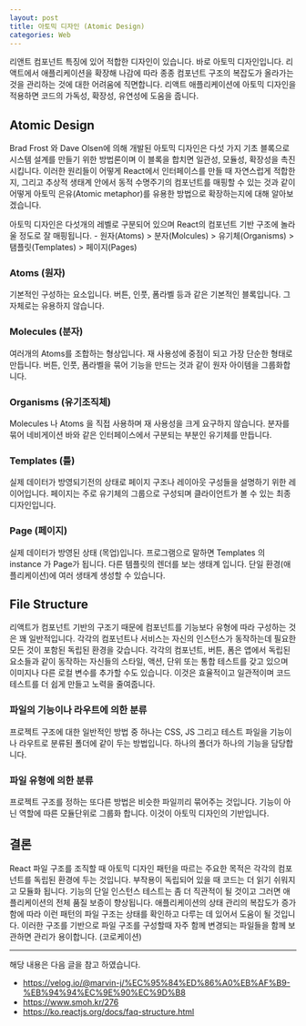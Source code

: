 ```yaml
---
layout: post
title: 아토믹 디자인 (Atomic Design)
categories: Web
---
```


리앤트 컴포넌트 특징에 있어 적합한 디자인이 있습니다. 바로 아토믹 디자인입니다. 리액트에서 애플리케이션을 확장해 나감에 따라 종종 컴포넌트 구조의 복잡도가 올라가는 것을 관리하는 것에 대한 어려움에 직면합니다. 리액트 애플리케이션에 아토믹 디자인을 적용하면 코드의 가독성, 확장성, 유연성에 도움을 줍니다.

## Atomic Design

Brad Frost 와 Dave Olsen에 의해 개발된 아토믹 디자인은 다섯 가지 기초 블록으로 시스템 설계를 만들기 위한 방법론이며 이 블록을 합치면 일관성, 모듈성, 확장성을 촉진시킵니다. 이러한 원리들이 어떻게 React에서 인터페이스를 만들 때 자연스럽게 적합한지, 그리고 추상적 생태계 안에서 동적 수명주기의 컴포넌트를 매핑할 수 있는 것과 같이 어떻게 아토믹 은유(Atomic metaphor)를 유용한 방법으로 확장하는지에 대해 알아보겠습니다.

아토믹 디자인은 다섯개의 레벨로 구분되어 있으며 React의 컴포넌트 기반 구조에 놀라울 정도로 잘 매핑됩니다. - 원자(Atoms) > 분자(Molcules) > 유기체(Organisms) > 탬플릿(Templates) > 페이지(Pages)

### Atoms (원자)

기본적인 구성하는 요소입니다. 버튼, 인풋, 폼라벨 등과 같은 기본적인 블록입니다. 그 자체로는 유용하지 않습니다.

### Molecules (분자)

여러개의 Atoms를 조합하는 형상입니다. 재 사용성에 중점이 되고 가장 단순한 형태로 만듭니다. 버튼, 인풋, 폼라벨을 묶어 기능을 만드는 것과 같이 원자 아이템을 그룹화합니다.

### Organisms (유기조직체)

Molecules 나 Atoms 을 직접 사용하며 재 사용성을 크게 요구하지 않습니다. 분자를 묶어 네비게이션 바와 같은 인터페이스에서 구분되는 부분인 유기체를 만듭니다.

### Templates (틀)

실제 데이터가 방영되기전의 상태로 페이지 구조나 레이아웃 구성들을 설명하기 위한 레이어입니다. 페이지는 주로 유기체의 그룹으로 구성되며 클라이언트가 볼 수 있는 최종 디자인입니다.

### Page (페이지)

실제 데이터가 방영된 상태 (목업)입니다. 프로그램으로 말하면 Templates 의 instance 가 Page가 됩니다. 다른 템플릿의 렌더를 보는 생태계 입니다. 단일 환경(애플리케이션)에 여러 생태계 생성할 수 있습니다.

## File Structure

리액트가 컴포넌트 기반의 구조기 때문에 컴포넌트를 기능보다 유형에 따라 구성하는 것은 꽤 일반적입니다. 각각의 컴포넌트나 서비스는 자신의 인스턴스가 동작하는데 필요한 모든 것이 포함된 독립된 환경을 갖습니다. 각각의 컴포넌트, 버튼, 폼은 앱에서 독립된 요소들과 같이 동작하는 자신들의 스타일, 액션, 단위 또는 통합 테스트를 갖고 있으며 이미지나 다른 로컬 변수를 추가할 수도 있습니다. 이것은 효율적이고 일관적이며 코드 테스트를 더 쉽게 만들고 노력을 줄여줍니다.

### 파일의 기능이나 라우트에 의한 분류

프로젝트 구조에 대한 일반적인 방법 중 하나는 CSS, JS 그리고 테스트 파일을 기능이나 라우트로 분류된 폴더에 같이 두는 방법입니다. 하나의 폴더가 하나의 기능을 담당합니다.

### 파일 유형에 의한 분류

프로젝트 구조를 정하는 또다른 방법은 비슷한 파일끼리 묶어주는 것입니다. 기능이 아닌 역할에 따른 모듈단위로 그룹화 합니다. 이것이 아토믹 디자인의 기반입니다.

## 결론

React 파일 구조를 조직할 때 아토믹 디자인 패턴을 따르는 주요한 목적은 각각의 컴포넌트를 독립된 환경에 두는 것입니다. 부작용이 독립되어 있을 때 코드는 더 읽기 쉬워지고 모듈화 됩니다. 기능의 단일 인스턴스 테스트는 좀 더 직관적이 될 것이고 그러면 애플리케이션의 전체 품질 보증이 향상됩니다. 애플리케이션의 상태 관리의 복잡도가 증가함에 따라 이런 패턴의 파일 구조는 상태를 확인하고 다루는 데 있어서 도움이 될 것입니다. 이러한 구조를 기반으로 파일 구조를 구성할때 자주 함께 변경되는 파일들을 함께 보관하면 관리가 용이합니다. (코로케이션)

---

해당 내용은 다음 글을 참고 하였습니다.

- https://velog.io/@marvin-j/%EC%95%84%ED%86%A0%EB%AF%B9-%EB%94%94%EC%9E%90%EC%9D%B8
- https://www.smoh.kr/276
- https://ko.reactjs.org/docs/faq-structure.html
